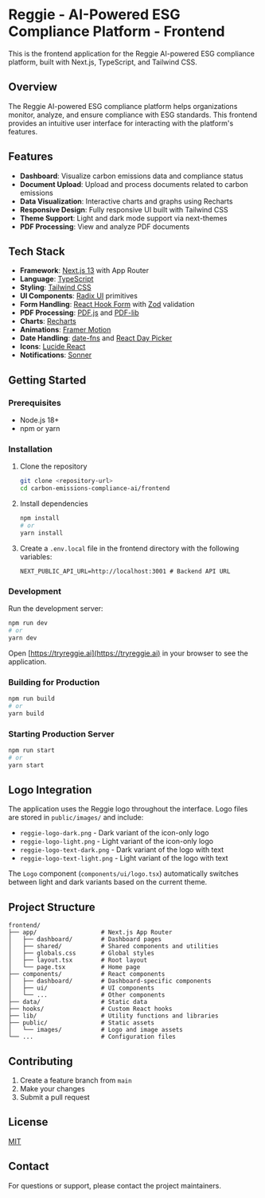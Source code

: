 # Reggie - AI-Powered ESG Compliance Platform - Frontend

This is the frontend application for the Reggie AI-powered ESG compliance platform, built with Next.js, TypeScript, and Tailwind CSS.

## Overview

The Reggie AI-powered ESG compliance platform helps organizations monitor, analyze, and ensure compliance with ESG standards. This frontend provides an intuitive user interface for interacting with the platform's features.

## Features

- **Dashboard**: Visualize carbon emissions data and compliance status
- **Document Upload**: Upload and process documents related to carbon emissions
- **Data Visualization**: Interactive charts and graphs using Recharts
- **Responsive Design**: Fully responsive UI built with Tailwind CSS
- **Theme Support**: Light and dark mode support via next-themes
- **PDF Processing**: View and analyze PDF documents

## Tech Stack

- **Framework**: [Next.js 13](https://nextjs.org/) with App Router
- **Language**: [TypeScript](https://www.typescriptlang.org/)
- **Styling**: [Tailwind CSS](https://tailwindcss.com/)
- **UI Components**: [Radix UI](https://www.radix-ui.com/) primitives
- **Form Handling**: [React Hook Form](https://react-hook-form.com/) with [Zod](https://github.com/colinhacks/zod) validation
- **PDF Processing**: [PDF.js](https://mozilla.github.io/pdf.js/) and [PDF-lib](https://pdf-lib.js.org/)
- **Charts**: [Recharts](https://recharts.org/)
- **Animations**: [Framer Motion](https://www.framer.com/motion/)
- **Date Handling**: [date-fns](https://date-fns.org/) and [React Day Picker](https://react-day-picker.js.org/)
- **Icons**: [Lucide React](https://lucide.dev/)
- **Notifications**: [Sonner](https://sonner.emilkowal.ski/)

## Getting Started

### Prerequisites

- Node.js 18+ 
- npm or yarn

### Installation

1. Clone the repository
   ```bash
   git clone <repository-url>
   cd carbon-emissions-compliance-ai/frontend
   ```

2. Install dependencies
   ```bash
   npm install
   # or
   yarn install
   ```

3. Create a `.env.local` file in the frontend directory with the following variables:
   ```
   NEXT_PUBLIC_API_URL=http://localhost:3001 # Backend API URL
   ```

### Development

Run the development server:

```bash
npm run dev
# or
yarn dev
```

Open [https://tryreggie.ai](https://tryreggie.ai) in your browser to see the application.

### Building for Production

```bash
npm run build
# or
yarn build
```

### Starting Production Server

```bash
npm run start
# or
yarn start
```

## Logo Integration

The application uses the Reggie logo throughout the interface. Logo files are stored in `public/images/` and include:

- `reggie-logo-dark.png` - Dark variant of the icon-only logo
- `reggie-logo-light.png` - Light variant of the icon-only logo  
- `reggie-logo-text-dark.png` - Dark variant of the logo with text
- `reggie-logo-text-light.png` - Light variant of the logo with text

The `Logo` component (`components/ui/logo.tsx`) automatically switches between light and dark variants based on the current theme.

## Project Structure

```
frontend/
├── app/                  # Next.js App Router
│   ├── dashboard/        # Dashboard pages
│   ├── shared/           # Shared components and utilities
│   ├── globals.css       # Global styles
│   ├── layout.tsx        # Root layout
│   └── page.tsx          # Home page
├── components/           # React components
│   ├── dashboard/        # Dashboard-specific components
│   ├── ui/               # UI components
│   └── ...               # Other components
├── data/                 # Static data
├── hooks/                # Custom React hooks
├── lib/                  # Utility functions and libraries
├── public/               # Static assets
│   └── images/           # Logo and image assets
└── ...                   # Configuration files
```

## Contributing

1. Create a feature branch from `main`
2. Make your changes
3. Submit a pull request

## License

[MIT](LICENSE)

## Contact

For questions or support, please contact the project maintainers. 